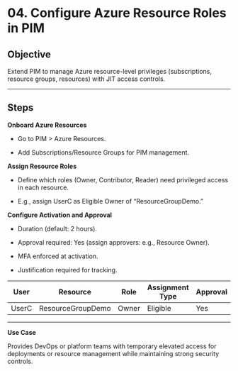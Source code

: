 # 04. Configure Azure Resource Roles in PIM


## Objective

Extend PIM to manage Azure resource-level privileges (subscriptions, resource groups, resources) with JIT access controls.

---

## Steps

**Onboard Azure Resources**

* Go to PIM > Azure Resources.

* Add Subscriptions/Resource Groups for PIM management.

**Assign Resource Roles**

* Define which roles (Owner, Contributor, Reader) need privileged access in each resource.

* E.g., assign UserC as Eligible Owner of “ResourceGroupDemo.”

**Configure Activation and Approval**

* Duration (default: 2 hours).

* Approval required: Yes (assign approvers: e.g., Resource Owner).

* MFA enforced at activation.

* Justification required for tracking.

| User | Resource |	Role | Assignment Type |Approval	| Max Duration |
|------|----------|-------|-----------------|---------|--------------|
|UserC |	ResourceGroupDemo|Owner|Eligible|Yes|	2 hours|

---

**Use Case**

Provides DevOps or platform teams with temporary elevated access for deployments or resource management while maintaining strong security controls.
